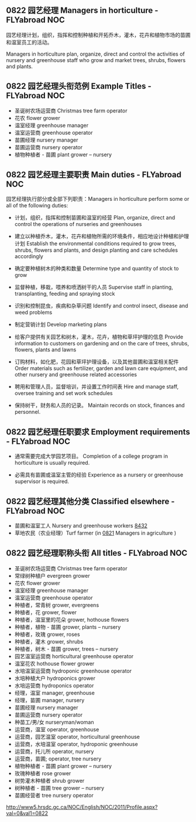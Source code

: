 ## 0822 园艺经理 Managers in horticulture - FLYabroad NOC

园艺经理计划，组织，指挥和控制种植和开拓乔木，灌木，花卉和植物市场的苗圃和温室员工的活动。

Managers in horticulture plan, organize, direct and control the activities of nursery and greenhouse staff who grow and market trees, shrubs, flowers and plants.

## 0822 园艺经理头衔范例 Example Titles - FLYabroad NOC

* 圣诞树农场运营商 Christmas tree farm operator
* 花农 flower grower
* 温室经理 greenhouse manager
* 温室运营商 greenhouse operator
* 苗圃经理 nursery manager
* 苗圃运营商 nursery operator
* 植物种植者 - 苗圃 plant grower – nursery

## 0822 园艺经理主要职责 Main duties - FLYabroad NOC

园艺经理执行部分或全部下列职责：Managers in horticulture perform some or all of the following duties:

* 计划，组织，指挥和控制苗圃和温室的经营
Plan, organize, direct and control the operations of nurseries and greenhouses

* 建立以种植乔木，灌木，花卉和植物所需的环境条件，相应地设计种植和护理计划
Establish the environmental conditions required to grow trees, shrubs, flowers and plants, and design planting and care schedules accordingly

* 确定要种植树木的种类和数量
Determine type and quantity of stock to grow

* 监督种植，移栽，喂养和喷洒树干的人员
Supervise staff in planting, transplanting, feeding and spraying stock

* 识别和控制昆虫，疾病和杂草问题
Identify and control insect, disease and weed problems

* 制定营销计划
Develop marketing plans

* 给客户提供有关园艺和树木，灌木，花卉，植物和草坪护理的信息
Provide information to customers on gardening and on the care of trees, shrubs, flowers, plants and lawns

* 订购材料，如化肥，花园和草坪护理设备，以及其他苗圃和温室相关配件
Order materials such as fertilizer, garden and lawn care equipment, and other nursery and greenhouse related accessories

* 聘用和管理人员，监督培训，并设置工作时间表
Hire and manage staff, oversee training and set work schedules

* 保持树干，财务和人员的记录。
Maintain records on stock, finances and personnel.

## 0822 园艺经理任职要求 Employment requirements - FLYabroad NOC

* 通常需要完成大学园艺项目。
Completion of a college program in horticulture is usually required.

* 必需具有苗圃或温室主管的经验
Experience as a nursery or greenhouse supervisor is required.

## 0822 园艺经理其他分类 Classified elsewhere - FLYabroad NOC

* 苗圃和温室工人 Nursery and greenhouse workers [8432](8432)
* 草地农民（农业经理）Turf farmer (in [0821](0821) Managers in agriculture )

## 0822 园艺经理职称头衔 All titles - FLYabroad NOC

* 圣诞树农场运营商 Christmas tree farm operator
* 常绿树种植户 evergreen grower
* 花农 flower grower
* 温室经理 greenhouse manager
* 温室运营商 greenhouse operator
* 种植者，常青树 grower, evergreens
* 种植者，花 grower, flower
* 种植者，温室里的花朵 grower, hothouse flowers
* 种植者，植物 - 苗圃 grower, plants – nursery
* 种植者，玫瑰 grower, roses
* 种植者，灌木 grower, shrubs
* 种植者，树木 - 苗圃 grower, trees – nursery
* 园艺温室运营商 horticultural greenhouse operator
* 温室花农 hothouse flower grower
* 水培温室运营商 hydroponic greenhouse operator
* 水培种植大户 hydroponics grower
* 水培运营商 hydroponics operator
* 经理，温室 manager, greenhouse
* 经理，苗圃 manager, nursery
* 苗圃经理 nursery manager
* 苗圃运营商 nursery operator
* 种苗工/男/女 nurseryman/woman
* 运营商，温室 operator, greenhouse
* 运营商，园艺温室 operator, horticultural greenhouse
* 运营商，水培温室 operator, hydroponic greenhouse
* 运营商，托儿所 operator, nursery
* 运营商，苗圃; operator, tree nursery
* 植物种植者 - 苗圃 plant grower – nursery
* 玫瑰种植者 rose grower
* 树势灌木种植者 shrub grower
* 树种植者 - 苗圃 tree grower – nursery
* 苗圃经营者 tree nursery operator

http://www5.hrsdc.gc.ca/NOC/English/NOC/2011/Profile.aspx?val=0&val1=0822